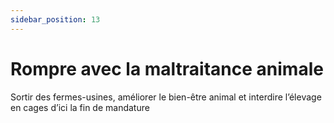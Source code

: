 ```yaml
---
sidebar_position: 13
---
```


# Rompre avec la maltraitance animale

Sortir des fermes-usines, améliorer le bien-être animal et interdire l’élevage en cages d’ici la fin de mandature
